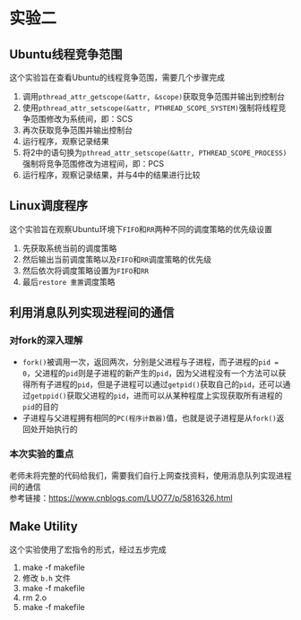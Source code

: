 # 实验二

## Ubuntu线程竞争范围

这个实验旨在查看Ubuntu的线程竞争范围，需要几个步骤完成

1. 调用`pthread_attr_getscope(&attr, &scope)`获取竞争范围并输出到控制台
2. 使用`pthread_attr_setscope(&attr, PTHREAD_SCOPE_SYSTEM)`强制将线程竞争范围修改为系统间，即：SCS
3. 再次获取竞争范围并输出控制台
4. 运行程序，观察记录结果
5. 将2中的语句换为`pthread_attr_setscope(&attr, PTHREAD_SCOPE_PROCESS)`强制将竞争范围修改为进程间，即：PCS
6. 运行程序，观察记录结果，并与4中的结果进行比较

## Linux调度程序

这个实验旨在观察Ubuntu环境下`FIFO`和`RR`两种不同的调度策略的优先级设置

1. 先获取系统当前的调度策略
2. 然后输出当前调度策略以及`FIFO`和`RR`调度策略的优先级
3. 然后依次将调度策略设置为`FIFO`和`RR`
4. 最后`restore 重置`调度策略

## 利用消息队列实现进程间的通信

### 对fork的深入理解

- `fork()`被调用一次，返回两次，分别是父进程与子进程，而子进程的`pid = 0`，父进程的`pid`则是子进程的新产生的`pid`，因为父进程没有一个方法可以获得所有子进程的`pid`，但是子进程可以通过`getpid()`获取自己的`pid`，还可以通过`getppid()`获取父进程的`pid`，进而可以从某种程度上实现获取所有进程的`pid`的目的
- 子进程与父进程拥有相同的`PC(程序计数器)`值，也就是说子进程是从`fork()`返回处开始执行的

### 本次实验的重点

老师未将完整的代码给我们，需要我们自行上网查找资料，使用消息队列实现进程间的通信  
参考链接：https://www.cnblogs.com/LUO77/p/5816326.html


## Make Utility

这个实验使用了宏指令的形式，经过五步完成

1. make -f makefile
2. 修改 `b.h` 文件
3. make -f makefile
4. rm 2.o
5. make -f makefile
